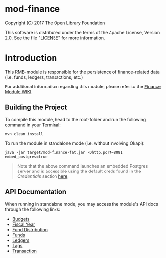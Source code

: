 # mod-finance

Copyright (C) 2017 The Open Library Foundation

This software is distributed under the terms of the Apache License, Version 2.0. See the file "[LICENSE](LICENSE)" for more information.

# Introduction

This RMB-module is responsible for the persistence of finance-related data (i.e. funds, ledgers, transactions, etc.)

For additional information regarding this module, please refer to the [Finance Module WIKI](https://wiki.folio.org/display/RM/Acquisitions+Fund+Module).


## Building the Project

To compile this module, head to the root-folder and run the following command in your Terminal:

```
mvn clean install
```

To run the module in standalone mode (i.e. without involving Okapi):
```
java -jar target/mod-finance-fat.jar -Dhttp.port=8081 embed_postgres=true
```

>Note that the above command launches an embedded Postgres server and is accessible using the default creds found in the *Credentials* section [here](https://github.com/folio-org/raml-module-builder).

## API Documentation

When running in standalone mode, you may access the module's API docs through the following links:
* [Budgets](http://localhost:8081/apidocs/index.html?raml=raml/budget.raml)
* [Fiscal Year](http://localhost:8081/apidocs/index.html?raml=raml/fiscal_year.raml)
* [Fund Distribution](http://localhost:8081/apidocs/index.html?raml=raml/fund_distribution.raml)
* [Funds](http://localhost:8081/apidocs/index.html?raml=raml/funds.raml)
* [Ledgers](http://localhost:8081/apidocs/index.html?raml=raml/ledger.raml)
* [Tags](http://localhost:8081/apidocs/index.html?raml=raml/tag.raml)
* [Transaction](http://localhost:8081/apidocs/index.html?raml=raml/transaction.raml)
